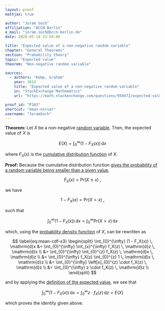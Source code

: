 ```yaml
---
layout: proof
mathjax: true

author: "Joram Soch"
affiliation: "BCCN Berlin"
e_mail: "joram.soch@bccn-berlin.de"
date: 2020-05-18 23:54:00

title: "Expected value of a non-negative random variable"
chapter: "General Theorems"
section: "Probability theory"
topic: "Expected value"
theorem: "Non-negative random variable"

sources:
  - authors: "Kemp, Graham"
    year: 2014
    title: "Expected value of a non-negative random variable"
    in: "StackExchange Mathematics"
    url: "https://math.stackexchange.com/questions/958472/expected-value-of-a-non-negative-random-variable"

proof_id: "P103"
shortcut: "mean-nnrvar"
username: "JoramSoch"
---
```



**Theorem:** Let $X$ be a non-negative [random variable](/D/rvar). Then, the expected value of $X$ is

$$ \label{eq:mean-cdf}
\mathrm{E}(X) = \int_{0}^{\infty} (1 - F_X(x)) \, \mathrm{d}x
$$

where $F_X(x)$ is the [cumulative distribution function](/D/cdf) of $X$.


**Proof:** Because the cumulative distribution function [gives the probability of a random variable being smaller than a given value](/D/cdf),

$$ \label{eq:cdf-Pr-leq}
F_X(x) = \mathrm{Pr}(X \leq x) \; ,
$$

we have

$$ \label{eq:cdf-Pr-geq}
1 - F_X(x) = \mathrm{Pr}(X > x) \; ,
$$

such that

$$ \label{eq:mean-cdf-s2}
\int_{0}^{\infty} (1 - F_X(x)) \, \mathrm{d}x = \int_{0}^{\infty} \mathrm{Pr}(X > x) \, \mathrm{d}x
$$

which, using the [probability density function](/D/pdf) of $X$, can be rewritten as

$$ \label{eq:mean-cdf-s3}
\begin{split}
\int_{0}^{\infty} (1 - F_X(x)) \, \mathrm{d}x &= \int_{0}^{\infty} \int_{x}^{\infty} f_X(z) \, \mathrm{d}z \, \mathrm{d}x \\
&= \int_{0}^{\infty} \int_{0}^{z} f_X(z) \, \mathrm{d}x \, \mathrm{d}z \\
&= \int_{0}^{\infty} f_X(z) \int_{0}^{z} 1 \, \mathrm{d}x \, \mathrm{d}z \\
&= \int_{0}^{\infty} \left[x]_{0}^{z} \cdot f_X(z) \, \mathrm{d}z \\
&= \int_{0}^{\infty} z \cdot f_X(z) \, \mathrm{d}z \\
\end{split}
$$

and by applying the [definition of the expected value](/D/mean), we see that

$$ \label{eq:mean-cdf-s4}
\int_{0}^{\infty} (1 - F_X(x)) \, \mathrm{d}x = \int_{0}^{\infty} z \cdot f_X(z) \, \mathrm{d}z = \mathrm{E}(X)
$$

which proves the identity given above.